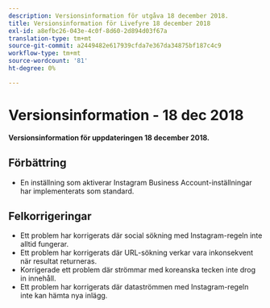 ```yaml
---
description: Versionsinformation för utgåva 18 december 2018.
title: Versionsinformation för Livefyre 18 december 2018
exl-id: a8efbc26-043e-4c0f-8d60-2d894d03f67a
translation-type: tm+mt
source-git-commit: a2449482e617939cfda7e367da34875bf187c4c9
workflow-type: tm+mt
source-wordcount: '81'
ht-degree: 0%

---
```


# Versionsinformation - 18 dec 2018

**Versionsinformation för uppdateringen 18 december 2018.**

## Förbättring

* En inställning som aktiverar Instagram Business Account-inställningar har implementerats som standard.

## Felkorrigeringar

* Ett problem har korrigerats där social sökning med Instagram-regeln inte alltid fungerar.
* Ett problem har korrigerats där URL-sökning verkar vara inkonsekvent när resultat returneras.
* Korrigerade ett problem där strömmar med koreanska tecken inte drog in innehåll.
* Ett problem har korrigerats där dataströmmen med Instagram-regeln inte kan hämta nya inlägg.
